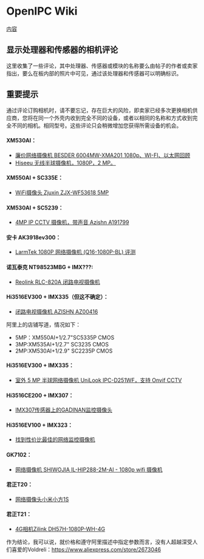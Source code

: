 # OpenIPC Wiki 
[内容](../README.zh.md)

显示处理器和传感器的相机评论
----------------

这里收集了一些评论，其中处理器、传感器或模块的名称要么由帖子的作者或卖家指出，要么在板内部的照片中可见，通过该处理器和传感器可以明确标识。

## 重要提示 
通过评论订购相机时，请不要忘记，存在巨大的风险，即卖家已经多次更换相机供应商，您将在同一个外壳内收到完全不同的设备，或者以相同的名称和方式收到完全不同的相机。相同型号。这些评论只会稍微增加您获得所需设备的机会。

#### XM530AI：
- [廉价网络摄像机 BESDER 6004MW-XMA201 1080p、WI-FI、以太网回顾](https://mysku.club/blog/aliexpress/91722.html)
- [Hiseeu 无线半球摄像机，1080P，2 MP。](https://mysku.club/blog/aliexpress/80981.html)

#### XM550AI + SC335E：
- [WiFi摄像头 Zjuxin ZJX-WF53618 5MP](https://mysku.club/blog/aliexpress/82408.html)

#### XM530AI + SC5239：
- [4MP IP CCTV 摄像机，带声音 Azishn A191799](https://mysku.club/blog/aliexpress/79642.html)

#### 安卡 AK3918ev300：
- [LarmTek 1080P 网络摄像机 (Q16-1080P-BL) 评测](https://mysku.club/blog/aliexpress/89849.html)


#### 诺瓦泰克 NT98523MBG + IMX???:
- [Reolink RLC-820A 闭路电视摄像机](https://mysku.club/blog/aliexpress/85188.html)


#### Hi3516EV300 + IMX335（但这不确定）：
- [闭路电视摄像机 AZISHN AZ00416](https://mysku.club/blog/aliexpress/81221.html)

阿里上的店铺写道，情况如下：
* 5MP：XM550AI+1/2.7"SC5335P CMOS
* 3MP:XM535AI+1/2.7" SC3235 CMOS
* 2MP:XM530AI+1/2.9" SC2235P CMOS

#### Hi3516EV300 + IMX335：
- [室外 5 MP 半球网络摄像机 UniLook IPC-D251WF，支持 Onvif CCTV](https://mysku.club/blog/aliexpress/80747.html)

#### Hi3516CE200 + IMX307：
- [IMX307传感器上的GADINAN监控摄像头](https://mysku.club/blog/aliexpress/76939.html)

#### Hi3516EV100 + IMX323：
- [找到性价比最佳的网络监控摄像机](https://mysku.club/blog/aliexpress/73607.html)

#### GK7102：
- [网络摄像机 SHIWOJIA IL-HIP288-2M-AI - 1080p wifi 摄像机](https://mysku.club/blog/aliexpress/79873.html)

#### 君正T20：
- [网络摄像头小米小方1S](https://mysku.club/blog/jd/79711.html)

#### 君正T21：
- [4G相机Zilink DH57H-1080P-WH-4G](https://mysku.club/blog/aliexpress/82897.html)


作为结论，我可以说，就价格和遵守阿里描述中指定参数而言，没有人超越深受人们喜爱的Voldreli：https://www.aliexpress.com/store/2673046

